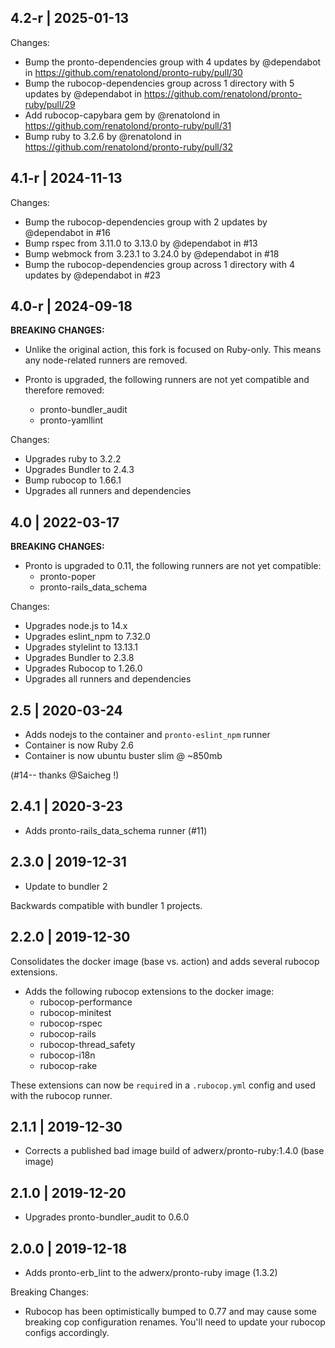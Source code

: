 4.2-r | 2025-01-13
---
Changes:
* Bump the pronto-dependencies group with 4 updates by @dependabot in https://github.com/renatolond/pronto-ruby/pull/30
* Bump the rubocop-dependencies group across 1 directory with 5 updates by @dependabot in https://github.com/renatolond/pronto-ruby/pull/29
* Add rubocop-capybara gem by @renatolond in https://github.com/renatolond/pronto-ruby/pull/31
* Bump ruby to 3.2.6 by @renatolond in https://github.com/renatolond/pronto-ruby/pull/32

4.1-r | 2024-11-13
---
Changes:
* Bump the rubocop-dependencies group with 2 updates by @dependabot in #16
* Bump rspec from 3.11.0 to 3.13.0 by @dependabot in #13
* Bump webmock from 3.23.1 to 3.24.0 by @dependabot in #18
* Bump the rubocop-dependencies group across 1 directory with 4 updates by @dependabot in #23

4.0-r | 2024-09-18
---
**BREAKING CHANGES:**

 * Unlike the original action, this fork is focused on Ruby-only. This means any node-related runners are removed.

 * Pronto is upgraded, the following runners are not yet compatible and therefore removed:
   - pronto-bundler_audit
   - pronto-yamllint

Changes:
 * Upgrades ruby to 3.2.2
 * Upgrades Bundler to 2.4.3
 * Bump rubocop to 1.66.1
 * Upgrades all runners and dependencies

4.0 | 2022-03-17
---

**BREAKING CHANGES:**

 * Pronto is upgraded to 0.11, the following runners are not yet compatible:
   - pronto-poper
   - pronto-rails_data_schema

Changes:

 * Upgrades node.js to 14.x
 * Upgrades eslint_npm to 7.32.0
 * Upgrades stylelint to 13.13.1
 * Upgrades Bundler to 2.3.8
 * Upgrades Rubocop to 1.26.0
 * Upgrades all runners and dependencies

2.5 | 2020-03-24
---

 * Adds nodejs to the container and `pronto-eslint_npm` runner
 * Container is now Ruby 2.6
 * Container is now ubuntu buster slim @ ~850mb

(#14-- thanks @Saicheg !)

2.4.1 | 2020-3-23
---

 * Adds pronto-rails_data_schema runner (#11)

2.3.0 | 2019-12-31
---

 * Update to bundler 2

 Backwards compatible with bundler 1 projects.

2.2.0 | 2019-12-30
---

Consolidates the docker image (base vs. action) and adds several rubocop extensions.

 * Adds the following rubocop extensions to the docker image:
   * rubocop-performance
   * rubocop-minitest
   * rubocop-rspec
   * rubocop-rails
   * rubocop-thread_safety
   * rubocop-i18n
   * rubocop-rake

These extensions can now be `require`d in a `.rubocop.yml` config and used with the rubocop runner.

2.1.1 | 2019-12-30
---

 * Corrects a published bad image build of adwerx/pronto-ruby:1.4.0 (base image)

2.1.0 | 2019-12-20
---

 * Upgrades pronto-bundler_audit to 0.6.0

2.0.0 | 2019-12-18
---

 * Adds pronto-erb_lint to the adwerx/pronto-ruby image (1.3.2)

Breaking Changes:

- Rubocop has been optimistically bumped to 0.77 and may cause some breaking cop configuration renames. You'll need to update your rubocop configs accordingly.

